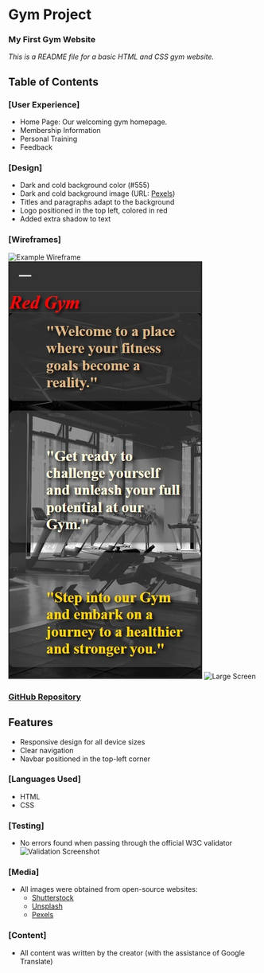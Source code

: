# Gym Project
### My First Gym Website

*This is a README file for a basic HTML and CSS gym website.*

## Table of Contents

### [User Experience]
* Home Page: Our welcoming gym homepage.
* Membership Information
* Personal Training
* Feedback

### [Design]
* Dark and cold background color (#555)
* Dark and cold background image (URL: [Pexels](https://www.pexels.com))
* Titles and paragraphs adapt to the background
* Logo positioned in the top left, colored in red
* Added extra shadow to text

### [Wireframes]
![Example Wireframe](/assets/images/wireframe.png)
![Phone Screen](/assets/images/phone_screenshot.jpg)
![Large Screen](/assets/images/large_screenshot.jpg)

### [GitHub Repository](https://github.com/balazsbarniy/Gym-Project)

## Features
* Responsive design for all device sizes
* Clear navigation
* Navbar positioned in the top-left corner

### [Languages Used]
* HTML
* CSS

### [Testing]
* No errors found when passing through the official W3C validator
![Validation Screenshot](assets/images/validation_screenshot.jpg)

### [Media]
* All images were obtained from open-source websites:
  - [Shutterstock](https://www.shutterstock.com/)
  - [Unsplash](https://unsplash.com/backgrounds/apps/website)
  - [Pexels](https://www.pexels.com/search/gym/)

### [Content]
* All content was written by the creator (with the assistance of Google Translate)